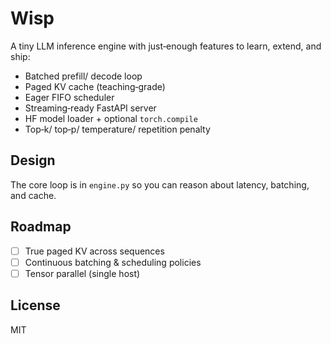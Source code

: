 # Wisp 

A tiny LLM inference engine with just‑enough features to learn, extend, and ship:

- Batched prefill/ decode loop
- Paged KV cache (teaching‑grade)
- Eager FIFO scheduler
- Streaming‑ready FastAPI server
- HF model loader + optional `torch.compile`
- Top‑k/ top‑p/ temperature/ repetition penalty

## Design
The core loop is in `engine.py` so you can reason about latency, batching, and cache.

## Roadmap
- [ ] True paged KV across sequences
- [ ] Continuous batching & scheduling policies
- [ ] Tensor parallel (single host)

## License
MIT
